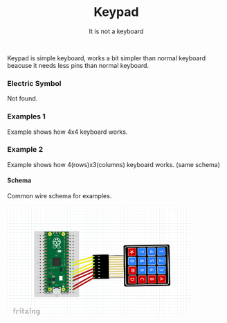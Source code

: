 <div align="center">
  <h1> Keypad </h1>
  <p> It is not a keyboard </p>
</div>  
<br/>

Keypad is simple keyboard, works a bit simpler than normal keyboard beacuse it needs less pins than normal keyboard.
### Electric Symbol

Not found.

### Examples 1

Example shows how 4x4 keyboard works.

### Example 2
Example shows how 4(rows)x3(columns) keyboard works. (same schema)

#### Schema

Common wire schema for examples.

<img src="https://github.com/psp515/MicroPico/blob/main/images/keypad/keypad_schema.png" alt="symbol" height=256/>
